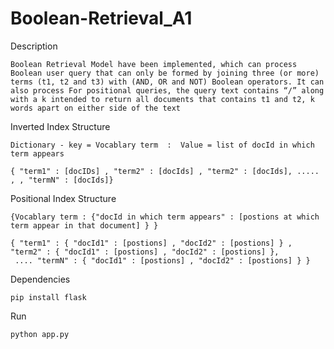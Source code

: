 # Boolean-Retrieval_A1

Description

    Boolean Retrieval Model have been implemented, which can process Boolean user query that can only be formed by joining three (or more) terms (t1, t2 and t3) with (AND, OR and NOT) Boolean operators. It can also process For positional queries, the query text contains “/” along with a k intended to return all documents that contains t1 and t2, k words apart on either side of the text

Inverted Index Structure

    Dictionary - key = Vocablary term  :  Value = list of docId in which term appears

    { "term1" : [docIDs] , "term2" : [docIds] , "term2" : [docIds], ..... , , "termN" : [docIds]}

Positional Index Structure

    {Vocablary term : {"docId in which term appears" : [postions at which term appear in that document] } }

    { "term1" : { "docId1" : [postions] , "docId2" : [postions] } , "term2" : { "docId1" : [postions] , "docId2" : [postions] },
     .... "termN" : { "docId1" : [postions] , "docId2" : [postions] } }

Dependencies

    pip install flask

Run

    python app.py
